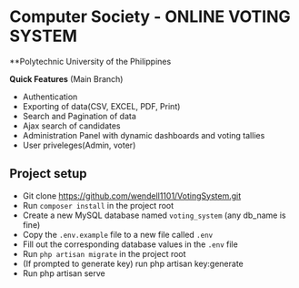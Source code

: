 # Computer Society - ONLINE VOTING SYSTEM 
**Polytechnic University of the Philippines


**Quick Features** (Main Branch)
* Authentication
* Exporting of data(CSV, EXCEL, PDF, Print)
* Search and Pagination of data
* Ajax search of candidates
* Administration Panel with dynamic dashboards and voting tallies
* User priveleges(Admin, voter)

## Project setup
-   Git clone https://github.com/wendell1101/VotingSystem.git
-   Run `composer install` in the project root
-   Create a new MySQL database named `voting_system` (any db_name is fine)
-   Copy the `.env.example` file to a new file called `.env`
-   Fill out the corresponding database values in the `.env` file
-   Run `php artisan migrate` in the project root
-   (If prompted to generate key) run php artisan key:generate
-   Run php artisan serve

